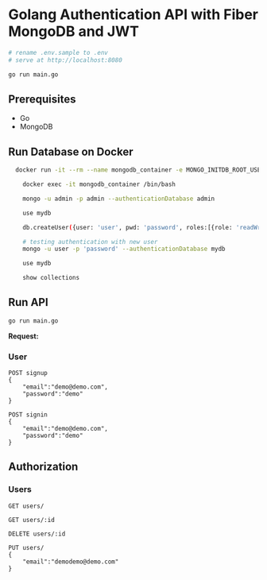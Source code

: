 # Golang Authentication API with Fiber MongoDB and JWT


```bash
# rename .env.sample to .env
# serve at http://localhost:8080

go run main.go
```

## Prerequisites

- Go
- MongoDB 

## Run Database on Docker

```bash
  docker run -it --rm --name mongodb_container -e MONGO_INITDB_ROOT_USERNAME=admin -e MONGO_INITDB_ROOT_PASSWORD=admin -v mongodata:/data/db -d -p 27017:27017 mongo

    docker exec -it mongodb_container /bin/bash

    mongo -u admin -p admin --authenticationDatabase admin

    use mydb

    db.createUser({user: 'user', pwd: 'password', roles:[{role: 'readWrite', db: 'mydb'}]});

    # testing authentication with new user
    mongo -u user -p 'password' --authenticationDatabase mydb

    use mydb

    show collections
```

## Run API

```bash
go run main.go
```

**Request:**

### User

```
POST signup
{
    "email":"demo@demo.com",
    "password":"demo"
}
```

```
POST signin
{
    "email":"demo@demo.com",
    "password":"demo"
}
```

## Authorization

### Users

```
GET users/

GET users/:id

DELETE users/:id
```

```
PUT users/
{
    "email":"demodemo@demo.com"
}
```
